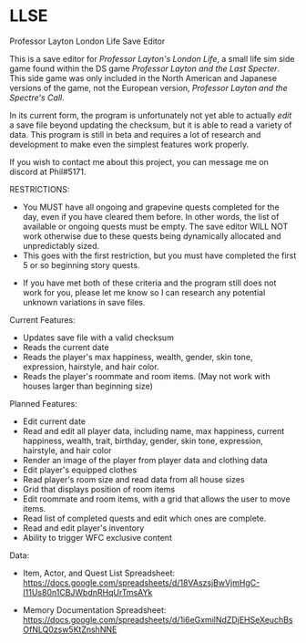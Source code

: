 # LLSE
Professor Layton London Life Save Editor

This is a save editor for _Professor Layton's London Life_, a small life sim side game found within the DS game _Professor Layton and the Last Specter_. This side game was only included in the North American and Japanese versions of the game, not the European version, _Professor Layton and the Spectre's Call_.

In its current form, the program is unfortunately not yet able to actually _edit_ a save file beyond updating the checksum, but it is able to read a variety of data. This program is still in beta and requires a lot of research and development to make even the simplest features work properly.

If you wish to contact me about this project, you can message me on discord at Phil#5171.

RESTRICTIONS:
- You MUST have all ongoing and grapevine quests completed for the day, even if you have cleared them before. In other words, the list of available or ongoing quests must be empty. The save editor WILL NOT work otherwise due to these quests being dynamically allocated and unpredictably sized.
- This goes with the first restriction, but you must have completed the first 5 or so beginning story quests.
* If you have met both of these criteria and the program still does not work for you, please let me know so I can research any potential unknown variations in save files.

Current Features:
- Updates save file with a valid checksum
- Reads the current date
- Reads the player's max happiness, wealth, gender, skin tone, expression, hairstyle, and hair color.
- Reads the player's roommate and room items. (May not work with houses larger than beginning size)

Planned Features:
- Edit current date
- Read and edit all player data, including name, max happiness, current happiness, wealth, trait, birthday, gender, skin tone, expression, hairstyle, and hair color
- Render an image of the player from player data and clothing data
- Edit player's equipped clothes
- Read player's room size and read data from all house sizes
- Grid that displays position of room items
- Edit roommate and room items, with a grid that allows the user to move items.
- Read list of completed quests and edit which ones are complete.
- Read and edit player's inventory
- Ability to trigger WFC exclusive content

Data:
- Item, Actor, and Quest List Spreadsheet: https://docs.google.com/spreadsheets/d/18VAszsjBwVjmHgC-I11Us80n1CBJWbdnRHqUrTmsAYk

- Memory Documentation Spreadsheet: https://docs.google.com/spreadsheets/d/1i6eGxmilNdZDjEHSeXeuchBsOfNLQ0zsw5KtZnshNNE
